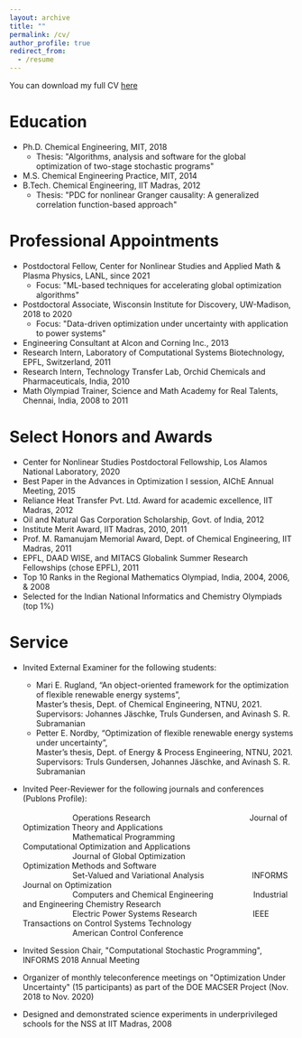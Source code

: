 ```yaml
---
layout: archive
title: ""
permalink: /cv/
author_profile: true
redirect_from:
  - /resume
---
```


You can download my full CV <a href = "https://rohitkannan.github.io/files/RohitKannan_CV.pdf" target="_blank">here</a>

Education
======
* Ph.D. Chemical Engineering, MIT, 2018
  * Thesis: "<a href = "https://dspace.mit.edu/handle/1721.1/117326" target="_blank" style="text-decoration:none">Algorithms, analysis and software for the global optimization of two-stage stochastic programs</a>"
* M.S. Chemical Engineering Practice, MIT, 2014
* B.Tech. Chemical Engineering, IIT Madras, 2012
  * Thesis: "PDC for nonlinear Granger causality: A generalized correlation function-based approach"

Professional Appointments
======
* Postdoctoral Fellow, Center for Nonlinear Studies and Applied Math & Plasma Physics, LANL, since 2021
  * Focus: "ML-based techniques for accelerating global optimization algorithms"
* Postdoctoral Associate, Wisconsin Institute for Discovery, UW-Madison, 2018 to 2020
  * Focus: "Data-driven optimization under uncertainty with application to power systems"
* Engineering Consultant at Alcon and Corning Inc., 2013
* Research Intern, Laboratory of Computational Systems Biotechnology, EPFL, Switzerland, 2011
* Research Intern, Technology Transfer Lab, Orchid Chemicals and Pharmaceuticals, India, 2010
* Math Olympiad Trainer, Science and Math Academy for Real Talents, Chennai, India, 2008 to 2011

Select Honors and Awards
======
* <a href = "https://cnls.lanl.gov/External/" target="_blank" style="text-decoration:none">Center for Nonlinear Studies</a> Postdoctoral Fellowship, Los Alamos National Laboratory, 2020
* Best Paper in the Advances in Optimization I session, AIChE Annual Meeting, 2015
* Reliance Heat Transfer Pvt. Ltd. Award for academic excellence, IIT Madras, 2012
* Oil and Natural Gas Corporation Scholarship, Govt. of India, 2012
* Institute Merit Award, IIT Madras, 2010, 2011
* Prof. M. Ramanujam Memorial Award, Dept. of Chemical Engineering, IIT Madras, 2011
* EPFL, <a href = "https://www2.daad.de/deutschland/stipendium/datenbank/en/21148-scholarship-database/?daad=1&detail=50015295&origin=4&page=1&q=wise&status=1&subjectGrps" target="_blank" style="text-decoration:none">DAAD WISE</a>, and <a href = "https://www.mitacs.ca/en/programs/globalink" target="_blank" style="text-decoration:none">MITACS Globalink</a> Summer Research Fellowships (chose EPFL), 2011
* Top 10 Ranks in the Regional Mathematics Olympiad, India, 2004, 2006, & 2008
* Selected for the Indian National Informatics and Chemistry Olympiads (top 1%)

Service
======
* Invited External Examiner for the following students:
  * Mari E. Rugland, “An object-oriented framework for the optimization of flexible renewable energy systems”, </br> Master’s thesis, Dept. of Chemical Engineering, NTNU, 2021.  <br/> Supervisors: Johannes Jäschke, Truls Gundersen, and Avinash S. R. Subramanian
  * Petter E. Nordby, “Optimization of flexible renewable energy systems under uncertainty”, </br> Master’s thesis, Dept. of Energy & Process Engineering, NTNU, 2021. <br/> Supervisors: Truls Gundersen, Johannes Jäschke, and Avinash S. R. Subramanian

* Invited Peer-Reviewer for the following journals and conferences (<a href = "https://publons.com/researcher/4637031/rohit-kannan/" target="_blank" style="text-decoration:none">Publons Profile</a>): </br></br>
&emsp;&emsp;&emsp;&emsp;&emsp;&emsp; Operations Research    &emsp;&emsp;&emsp;&emsp;&emsp;&emsp;&emsp;&emsp;&emsp;&emsp;&emsp;&emsp;      Journal of Optimization Theory and Applications </br>
&emsp;&emsp;&emsp;&emsp;&emsp;&emsp; Mathematical Programming    &emsp;&emsp;&emsp;&emsp;&emsp;&emsp;&emsp;&emsp;&emsp;      Computational Optimization and Applications </br>
&emsp;&emsp;&emsp;&emsp;&emsp;&emsp; Journal of Global Optimization    &emsp;&emsp;&emsp;&emsp;&emsp;&emsp;&emsp;&ensp;&nbsp;     Optimization Methods and Software </br>
&emsp;&emsp;&emsp;&emsp;&emsp;&emsp; Set-Valued and Variational Analysis    &emsp;&emsp;&emsp;&emsp;&emsp;&ensp;     INFORMS Journal on Optimization </br>
&emsp;&emsp;&emsp;&emsp;&emsp;&emsp; Computers and Chemical Engineering    &emsp;&emsp;&emsp;&emsp;&ensp;     Industrial and Engineering Chemistry Research </br>
&emsp;&emsp;&emsp;&emsp;&emsp;&emsp; Electric Power Systems Research    &emsp;&emsp;&emsp;&emsp;&emsp;&emsp;&ensp;     IEEE Transactions on Control Systems Technology </br>
&emsp;&emsp;&emsp;&emsp;&emsp;&emsp; American Control Conference

* Invited Session Chair, "Computational Stochastic Programming", INFORMS 2018 Annual Meeting

* Organizer of monthly teleconference meetings on "Optimization Under Uncertainty" (15 participants) as part of the <a href = "https://www.mcs.anl.gov/MACSER/" target="_blank" style="text-decoration:none">DOE MACSER Project</a> (Nov. 2018 to Nov. 2020)

* Designed and demonstrated science experiments in underprivileged schools for the NSS at IIT Madras, 2008 



